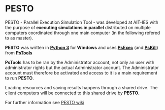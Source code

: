 # PESTO
PESTO - Parallel Execution Simulation Tool - was developed at AIT-IES with the purpose of **executing simulations in parallel** distributed on multiple computers coordinated through one main computer (in the following refered to as master).

**PESTO** was written in [**Python 3**](https://www.python.org/download/releases/3.0/) for **Windows** and uses [**PsExec**](https://docs.microsoft.com/en-us/sysinternals/downloads/psexec) (and [**PsKill**](https://docs.microsoft.com/en-us/sysinternals/downloads/pskill)) from [**PsTools**](https://docs.microsoft.com/en-us/sysinternals/downloads/pstools)

**PsTools** has to be ran by the Administrator account, not only an user with administrator rights but the actual Administrator account. The Administrator account must therefore be activated and access to it is a main requirement to run **PESTO**.

Loading resources and saving results happens through a shared drive. The client computers will be connected to this shared drive by **PESTO**.

For further information see [PESTO wiki](https://github.com/AIT-IES/PESTO/wiki)
